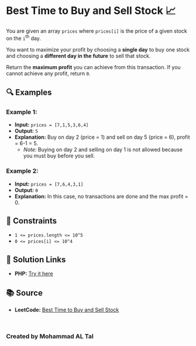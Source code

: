 # Best Time to Buy and Sell Stock 📈

You are given an array `prices` where `prices[i]` is the price of a given stock on the `i`<sup>th</sup> day.

You want to maximize your profit by choosing a **single day** to buy one stock and choosing a **different day in the future** to sell that stock.

Return the **maximum profit** you can achieve from this transaction. If you cannot achieve any profit, return `0`.

## 🔍 Examples

### Example 1:
- **Input:** `prices = [7,1,5,3,6,4]`
- **Output:** `5`
- **Explanation:** Buy on day 2 (price = 1) and sell on day 5 (price = 6), profit = 6-1 = 5.
  - *Note:* Buying on day 2 and selling on day 1 is not allowed because you must buy before you sell.

### Example 2:
- **Input:** `prices = [7,6,4,3,1]`
- **Output:** `0`
- **Explanation:** In this case, no transactions are done and the max profit = 0.


## 📝 Constraints
- `1 <= prices.length <= 10^5`
- `0 <= prices[i] <= 10^4`


## 🔗 Solution Links

- **PHP:** [Try it here](https://www.programiz.com/online-compiler/3K0vuZRaU1f4B)


## 📚 Source
- **LeetCode:** [Best Time to Buy and Sell Stock](https://leetcode.com/problems/best-time-to-buy-and-sell-stock/description/?envType=study-plan-v2&envId=top-interview-150)

<br>

### Created by Mohammad AL Tal
